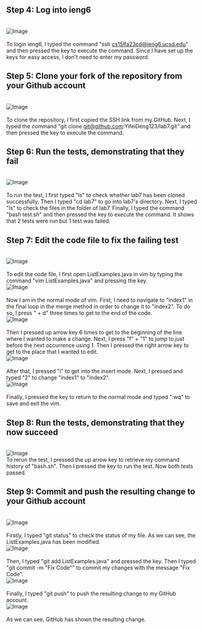 ## Step 4: Log into ieng6
<br>![Image](login.png)<br>
<br> To login ieng6, I typed the command "ssh cs15lfa23cd@ieng6.ucsd.edu" and then pressed the key <enter> to execute the command. Since I have set up the keys for easy access, I don't need to enter my password.
## Step 5: Clone your fork of the repository from your Github account
<br>![Image](clone.png)<br>
<br> To clone the repository, I first copied the SSH link from my GitHub. Next, I typed the command "git clone git@github.com:YifeiDeng123/lab7.git" and then pressed the key <return> to execute the command. 
## Step 6: Run the tests, demonstrating that they fail
<br>![Image](FailTest.png)<br>
<br> To run the test, I first typed "ls" to check whether lab7 has been cloned successfully. Then I typed "cd lab7" to go into lab7's directory. Next, I typed "ls" to check the files in the folder of lab7. Finally, I typed the command "bash test.sh" and then pressed the key <enter> to execute the command. It shows that 2 tests were run but 1 test was failed.
## Step 7: Edit the code file to fix the failing test
<br>![Image](open.png)<br>
<br> To edit the code file, I first open ListExamples.java in vim by typing the command "vim ListExamples.java" and pressing the <enter> key.
<br>![Image](vim.png)<br> 
<br> Now I am in the normal mode of vim. First, I need to navigate to "index1" in the final loop in the merge method in order to change it to "index2". To do so, I press "<ctrl> + d" three times to get to the end of the code. 
<br>![Image](vim2.png)<br> 
<br> Then I pressed up arrow key 6 times to get to the beginning of the line where I wanted to make a change. Next, I press "f" + "1" to  jump to just before the next occurrence using 1. Then I pressed the right arrow key to get to the place that I wanted to edit. 
<br>![Image](vim3.png)<br> 
<br> After that, I pressed "i" to get into the insert mode. Next, I pressed <backspace> and typed "2" to change "index1" to "index2".
<br>![Image](exit.png)<br> 
<br> Finally, I pressed the key <esc> to return to the normal mode and typed ":wq" to save and exit the vim.
## Step 8: Run the tests, demonstrating that they now succeed
<br>![Image](TestSuc.png) 
<br> To rerun the test, I pressed the up arrow key to retrieve my command history of "bash.sh". Then I pressed the <enter> key to run the test. Now both tests passed.
## Step 9: Commit and push the resulting change to your Github account
<br>![Image](status.png)<br> 
<br> Firstly, I typed "git status" to check the status of my file. As we can see, the ListExamples.java has been modified.
<br>![Image](commit.png)<br> 
<br> Then, I typed "git add ListExamples.java" and pressed the <enter> key. Then I typed "git commit -m "Fix Code"" to commit my changes with the message "Fix Code". 
<br>![Image](/cse15l-lab-reports/push.png)<br> 
<br> Finally, I typed "git push" to push the resulting change to my GitHub account.
<br>![Image](github.png)<br>
<br> As we can see, GitHub has shown the resulting change.
